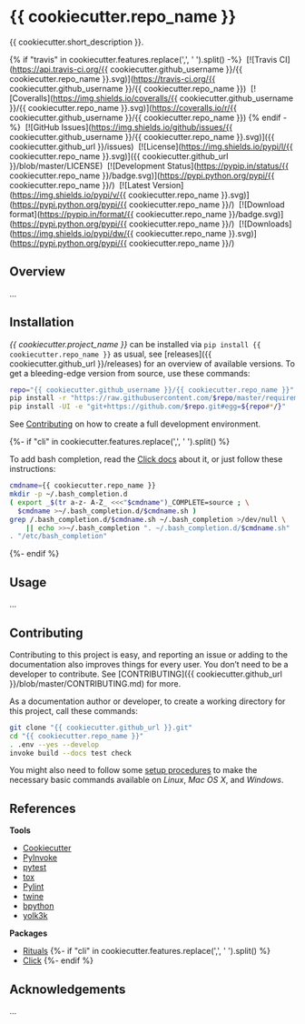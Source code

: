 # {{ cookiecutter.repo_name }}

{{ cookiecutter.short_description }}.

{% if "travis" in cookiecutter.features.replace(',', ' ').split() -%}
 [![Travis CI](https://api.travis-ci.org/{{ cookiecutter.github_username }}/{{ cookiecutter.repo_name }}.svg)](https://travis-ci.org/{{ cookiecutter.github_username }}/{{ cookiecutter.repo_name }})
 [![Coveralls](https://img.shields.io/coveralls/{{ cookiecutter.github_username }}/{{ cookiecutter.repo_name }}.svg)](https://coveralls.io/r/{{ cookiecutter.github_username }}/{{ cookiecutter.repo_name }})
{% endif -%}
 [![GitHub Issues](https://img.shields.io/github/issues/{{ cookiecutter.github_username }}/{{ cookiecutter.repo_name }}.svg)]({{ cookiecutter.github_url }}/issues)
 [![License](https://img.shields.io/pypi/l/{{ cookiecutter.repo_name }}.svg)]({{ cookiecutter.github_url }}/blob/master/LICENSE)
 [![Development Status](https://pypip.in/status/{{ cookiecutter.repo_name }}/badge.svg)](https://pypi.python.org/pypi/{{ cookiecutter.repo_name }}/)
 [![Latest Version](https://img.shields.io/pypi/v/{{ cookiecutter.repo_name }}.svg)](https://pypi.python.org/pypi/{{ cookiecutter.repo_name }}/)
 [![Download format](https://pypip.in/format/{{ cookiecutter.repo_name }}/badge.svg)](https://pypi.python.org/pypi/{{ cookiecutter.repo_name }}/)
 [![Downloads](https://img.shields.io/pypi/dw/{{ cookiecutter.repo_name }}.svg)](https://pypi.python.org/pypi/{{ cookiecutter.repo_name }}/)


## Overview

…


## Installation

*{{ cookiecutter.project_name }}* can be installed via ``pip install {{ cookiecutter.repo_name }}`` as usual,
see [releases]({{ cookiecutter.github_url }}/releases) for an overview of available versions.
To get a bleeding-edge version from source, use these commands:

```sh
repo="{{ cookiecutter.github_username }}/{{ cookiecutter.repo_name }}"
pip install -r "https://raw.githubusercontent.com/$repo/master/requirements.txt"
pip install -UI -e "git+https://github.com/$repo.git#egg=${repo#*/}"
```

See [Contributing](#contributing) on how to create a full development environment.

{%- if "cli" in cookiecutter.features.replace(',', ' ').split() %}

To add bash completion, read the [Click docs](http://click.pocoo.org/4/bashcomplete/#activation) about it,
or just follow these instructions:

```sh
cmdname={{ cookiecutter.repo_name }}
mkdir -p ~/.bash_completion.d
( export _$(tr a-z- A-Z_ <<<"$cmdname")_COMPLETE=source ; \
  $cmdname >~/.bash_completion.d/$cmdname.sh )
grep /.bash_completion.d/$cmdname.sh ~/.bash_completion >/dev/null \
    || echo >>~/.bash_completion ". ~/.bash_completion.d/$cmdname.sh"
. "/etc/bash_completion"
```
{%- endif %}


## Usage

…


## Contributing

Contributing to this project is easy, and reporting an issue or
adding to the documentation also improves things for every user.
You don’t need to be a developer to contribute.
See [CONTRIBUTING]({{ cookiecutter.github_url }}/blob/master/CONTRIBUTING.md) for more.

As a documentation author or developer,
to create a working directory for this project,
call these commands:

```sh
git clone "{{ cookiecutter.github_url }}.git"
cd "{{ cookiecutter.repo_name }}"
. .env --yes --develop
invoke build --docs test check
```

You might also need to follow some
[setup procedures](https://py-generic-project.readthedocs.org/en/latest/installing.html#quick-setup)
to make the necessary basic commands available on *Linux*, *Mac OS X*, and *Windows*.


## References

**Tools**

* [Cookiecutter](http://cookiecutter.readthedocs.org/en/latest/)
* [PyInvoke](http://www.pyinvoke.org/)
* [pytest](http://pytest.org/latest/contents.html)
* [tox](https://tox.readthedocs.org/en/latest/)
* [Pylint](http://docs.pylint.org/)
* [twine](https://github.com/pypa/twine#twine)
* [bpython](http://docs.bpython-interpreter.org/)
* [yolk3k](https://github.com/myint/yolk#yolk)

**Packages**

* [Rituals](https://jhermann.github.io/rituals)
{%- if "cli" in cookiecutter.features.replace(',', ' ').split() %}
* [Click](http://click.pocoo.org/)
{%- endif %}


## Acknowledgements

…

